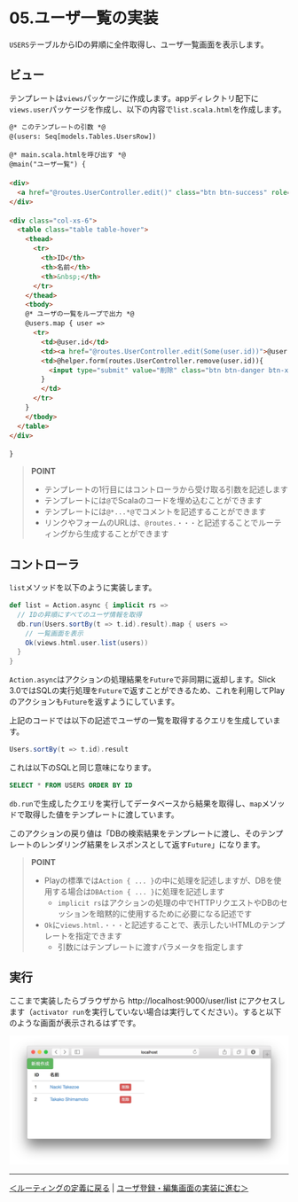 # 05.ユーザ一覧の実装

`USERS`テーブルからIDの昇順に全件取得し、ユーザ一覧画面を表示します。

## ビュー

テンプレートは`views`パッケージに作成します。appディレクトリ配下に`views.user`パッケージを作成し、以下の内容で`list.scala.html`を作成します。

```html
@* このテンプレートの引数 *@
@(users: Seq[models.Tables.UsersRow])

@* main.scala.htmlを呼び出す *@
@main("ユーザ一覧") {

<div>
  <a href="@routes.UserController.edit()" class="btn btn-success" role="button">新規作成</a>
</div>

<div class="col-xs-6">
  <table class="table table-hover">
    <thead>
      <tr>
        <th>ID</th>
        <th>名前</th>
        <th>&nbsp;</th>
      </tr>
    </thead>
    <tbody>
    @* ユーザの一覧をループで出力 *@
    @users.map { user =>
      <tr>
        <td>@user.id</td>
        <td><a href="@routes.UserController.edit(Some(user.id))">@user.name</a></td>
        <td>@helper.form(routes.UserController.remove(user.id)){
          <input type="submit" value="削除" class="btn btn-danger btn-xs"/>
        }
        </td>
      </tr>
    }
    </tbody>
  </table>
</div>

}
```

> **POINT**
> * テンプレートの1行目にはコントローラから受け取る引数を記述します
> * テンプレートには`@`でScalaのコードを埋め込むことができます
> * テンプレートには`@*...*@`でコメントを記述することができます
> * リンクやフォームのURLは、`@routes.・・・`と記述することでルーティングから生成することができます

## コントローラ

`list`メソッドを以下のように実装します。

```scala
def list = Action.async { implicit rs =>
  // IDの昇順にすべてのユーザ情報を取得
  db.run(Users.sortBy(t => t.id).result).map { users =>
    // 一覧画面を表示
    Ok(views.html.user.list(users))
  }
}
```

`Action.async`はアクションの処理結果を`Future`で非同期に返却します。Slick 3.0ではSQLの実行処理を`Future`で返すことができるため、これを利用してPlayのアクションも`Future`を返すようにしています。

上記のコードでは以下の記述でユーザの一覧を取得するクエリを生成しています。

```scala
Users.sortBy(t => t.id).result
```

これは以下のSQLと同じ意味になります。

```sql
SELECT * FROM USERS ORDER BY ID
```

`db.run`で生成したクエリを実行してデータベースから結果を取得し、`map`メソッドで取得した値をテンプレートに渡しています。

このアクションの戻り値は「DBの検索結果をテンプレートに渡し、そのテンプレートのレンダリング結果をレスポンスとして返す`Future`」になります。

> **POINT**
> * Playの標準では`Action { ... }`の中に処理を記述しますが、DBを使用する場合は`DBAction { ... }`に処理を記述します
>   * `implicit rs`はアクションの処理の中でHTTPリクエストやDBのセッションを暗黙的に使用するために必要になる記述です
> * `Ok`に`views.html.・・・`と記述することで、表示したいHTMLのテンプレートを指定できます
>   * 引数にはテンプレートに渡すパラメータを指定します

## 実行

ここまで実装したらブラウザから http://localhost:9000/user/list にアクセスします（`activator run`を実行していない場合は実行してください）。すると以下のような画面が表示されるはずです。

![ユーザ一覧画面](images/user_list.png)

----
[＜ルーティングの定義に戻る](04_define_routing.md) | [ユーザ登録・編集画面の実装に進む＞](06_implement_user_form.md)
